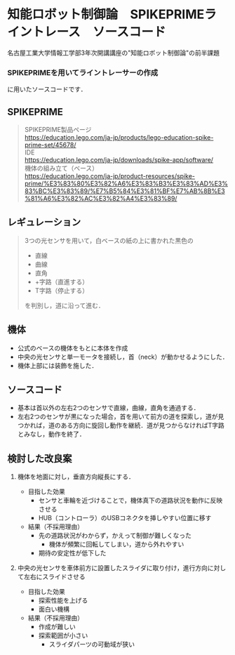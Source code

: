 # 知能ロボット制御論　SPIKEPRIMEライントレース　ソースコード
名古屋工業大学情報工学部3年次開講講座の"知能ロボット制御論"の前半課題
### SPIKEPRIMEを用いてライントレーサーの作成

に用いたソースコードです．

## SPIKEPRIME
> SPIKEPRIME製品ページ<br>
> https://education.lego.com/ja-jp/products/lego-education-spike-prime-set/45678/<br>
> IDE<br>
> https://education.lego.com/ja-jp/downloads/spike-app/software/<br>
> 機体の組み立て（ベース）<br>
> https://education.lego.com/ja-jp/product-resources/spike-prime/%E3%83%80%E3%82%A6%E3%83%B3%E3%83%AD%E3%83%BC%E3%83%89/%E7%B5%84%E3%81%BF%E7%AB%8B%E3%81%A6%E3%82%AC%E3%82%A4%E3%83%89/

## レギュレーション
> 3つの光センサを用いて，白ベースの紙の上に書かれた黒色の
> - 直線
> - 曲線
> - 直角
> - +字路（直進する）
> - T字路（停止する）
>
> を判別し，道に沿って進む．

## 機体
- 公式のベースの機体をもとに本体を作成
- 中央の光センサと単一モータを接続し，首（neck）が動かせるようにした．
- 機体上部には装飾を施した．


## ソースコード
- 基本は首以外の左右2つのセンサで直線，曲線，直角を通過する．
- 左右2つのセンサが黒になった場合，首を用いて前方の道を探索し，道が見つかれば，道のある方向に旋回し動作を継続．道が見つからなければT字路とみなし，動作を終了．

## 検討した改良案
1. 機体を地面に対し，垂直方向縦長にする．
    - 目指した効果
        - センサと車輪を近づけることで，機体真下の道路状況を動作に反映させる
        - HUB（コントローラ）のUSBコネクタを挿しやすい位置に移す
    - 結果（不採用理由）
        - 先の道路状況がわからず，かえって制御が難しくなった
            - 機体が頻繁に回転してしまい，道から外れやすい
        - 期待の安定性が低下した

2. 中央の光センサを車体前方に設置したスライダに取り付け，進行方向に対して左右にスライドさせる
    - 目指した効果
        - 探索性能を上げる
        - 面白い機構
    - 結果（不採用理由）
        - 作成が難しい
        - 探索範囲が小さい
            - スライダパーツの可動域が狭い
